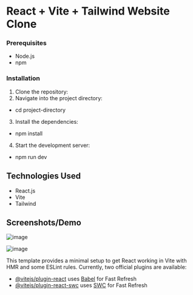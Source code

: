 # React + Vite + Tailwind Website Clone

### Prerequisites
- Node.js
- npm

### Installation

1. Clone the repository:
2. Navigate into the project directory:
  - cd project-directory
3. Install the dependencies:
 - npm install
4. Start the development server:
 - npm run dev

## Technologies Used
- React.js
- Vite
- Tailwind

## Screenshots/Demo
![image](https://github.com/rishabh-sharma1712/React-Vite-Website-Clone/assets/143999847/f5f6c0a6-e0bf-446e-ae60-b7d8cc91bc60)

![image](https://github.com/rishabh-sharma1712/React-Vite-Website-Clone/assets/143999847/f2f576c2-74b0-42aa-9161-c273cd1aa8e6)



This template provides a minimal setup to get React working in Vite with HMR and some ESLint rules.
Currently, two official plugins are available:

- [@vitejs/plugin-react](https://github.com/vitejs/vite-plugin-react/blob/main/packages/plugin-react/README.md) uses [Babel](https://babeljs.io/) for Fast Refresh
- [@vitejs/plugin-react-swc](https://github.com/vitejs/vite-plugin-react-swc) uses [SWC](https://swc.rs/) for Fast Refresh
